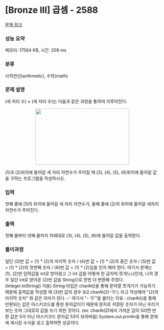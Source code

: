 # [Bronze III] 곱셈 - 2588 

[문제 링크](https://www.acmicpc.net/problem/2588) 

### 성능 요약

메모리: 17564 KB, 시간: 208 ms

### 분류

사칙연산(arithmetic), 수학(math)

### 문제 설명

<p>(세 자리 수) × (세 자리 수)는 다음과 같은 과정을 통하여 이루어진다.</p>

<p style="text-align: center;"><img alt="" src="https://www.acmicpc.net/upload/images/f5NhGHVLM4Ix74DtJrwfC97KepPl27s%20(1).png" style="width: 306px; height: 183px; "></p>

<p>(1)과 (2)위치에 들어갈 세 자리 자연수가 주어질 때 (3), (4), (5), (6)위치에 들어갈 값을 구하는 프로그램을 작성하시오.</p>

### 입력 

 <p>첫째 줄에 (1)의 위치에 들어갈 세 자리 자연수가, 둘째 줄에 (2)의 위치에 들어갈 세자리 자연수가 주어진다.</p>

### 출력 

 <p>첫째 줄부터 넷째 줄까지 차례대로 (3), (4), (5), (6)에 들어갈 값을 출력한다.</p>

### 풀이과정
 
 <p> 일단 (3)번 값 = (1) * (2)의 마지막 숫자 / (4)번 값 = (1) * (2)의 중간 숫자 / (5)번 값 = (1) * (2)의 첫번째 숫자 / (6)번 값 = (1) * (2)임을 인지 해야 한다.
 여기서 문제는 (1), (2)번 입력값을 int로 받아왔고 그 int 값을 어떻게 한 글자씩 쪼개느냐인데, 나의 경우 일단 int로 받아온 (2)번 값을 String으로 한번 더 변환해 주었다. (Integer.toString() 이용)
 String 타입은 charAt()을 통해 문자열 쪼개기가 가능하기 때문에 출력값을 작성할 때 (3)번 값의 경우 (b2.charAt(2)-'0'); 라고 작성해야 "(2)의 마지막 숫자" 와 같은 의미가 된다.
 ✅ 여기서 "- '0'"을 붙이는 이유 : charAt()을 통해 반환되는 값은 아스키코드를 통한 문자값이기 때문에 문자로 저장된 숫자가 아닌 우리가 보는 숫자 그대로의 값을 쓰기 위한 것이다. (ex: charAt(2)에서 가져온 값이 5라면 반환 값은 5가 아닌 아스키코드 문자값 53이 되어버림)
 System.out.println을 통해 문제에 제시된 수식을 넣고 출력하면 성공이다. </
